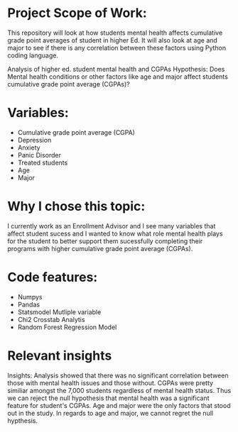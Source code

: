 # Project Scope of Work: 

This repository will look at how students mental health affects cumulative grade point averages of student in higher Ed. It will also look at age and major to see if there is any correlation between these factors using Python coding language.

Analysis of higher ed. student mental health and CGPAs
Hypothesis:  Does Mental health conditions or other factors like age and major affect students cumulative grade point average (CGPAs)?

# Variables:

- Cumulative grade point average (CGPA)
- Depression
- Anxiety
- Panic Disorder
- Treated students
- Age
- Major


# Why I chose this topic: 
I currently work as an Enrollment Advisor and I see many variables that affect student sucess and I wanted to know what role mental health plays for the student to better support them sucessfully completing their programs with higher cumulative grade point average (CGPAs).

# Code features:
- Numpys
- Pandas
- Statsmodel Mutliple variable
- Chi2 Crosstab Analytis
- Random Forest Regression Model

# Relevant insights
Insights: Analysis showed that there was no significant correlation between those with mental health issues and those without. CGPAs were pretty similiar amongst the 7,000 students regardless of mental health status.
Thus we can reject the null hypothesis that mental health was a significant feature for student's CGPAs.
Age and major were the only factors that stood out in the study. In regards to age and major, we cannot regret the null hypthesis.
